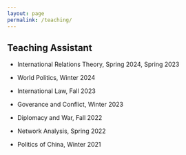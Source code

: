 ```yaml
---
layout: page
permalink: /teaching/
---
```


## Teaching Assistant

- International Relations Theory, Spring 2024, Spring 2023

- World Politics, Winter 2024

- International Law, Fall 2023

- Goverance and Conflict, Winter 2023

- Diplomacy and War, Fall 2022

- Network Analysis, Spring 2022

- Politics of China, Winter 2021

        
